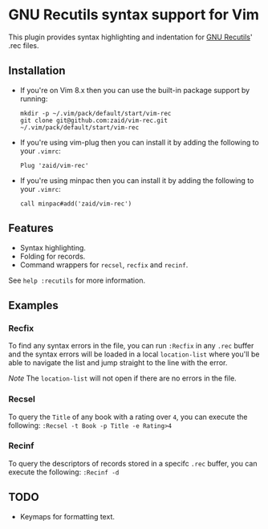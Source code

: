 # GNU Recutils syntax support for Vim

This plugin provides syntax highlighting and indentation for [GNU Recutils](https://www.gnu.org/software/recutils/)' .rec files.

## Installation

  * If you're on Vim 8.x then you can use the built-in package support by running:
    ```
    mkdir -p ~/.vim/pack/default/start/vim-rec
    git clone git@github.com:zaid/vim-rec.git ~/.vim/pack/default/start/vim-rec
    ```
  * If you're using vim-plug then you can install it by adding the following to your `.vimrc`:

    `Plug 'zaid/vim-rec'`

  * If you're using minpac then you can install it by adding the following to your `.vimrc`:

    `call minpac#add('zaid/vim-rec')`

## Features

  * Syntax highlighting.
  * Folding for records.
  * Command wrappers for `recsel`, `recfix` and `recinf`.

  See `help :recutils` for more information.

## Examples

### Recfix
   To find any syntax errors in the file, you can run `:Recfix` in any `.rec` buffer
   and the syntax errors will be loaded in a local `location-list` where you'll be
   able to navigate the list and jump straight to the line with the error.

   *Note* The `location-list` will not open if there are no errors in the file.

### Recsel
  To query the `Title` of any book with a rating over `4`, you can execute the following:
  `:Recsel -t Book -p Title -e Rating>4`

### Recinf
  To query the descriptors of records stored in a specifc `.rec` buffer, you can execute the following:
  `:Recinf -d`

## TODO

  * Keymaps for formatting text.
